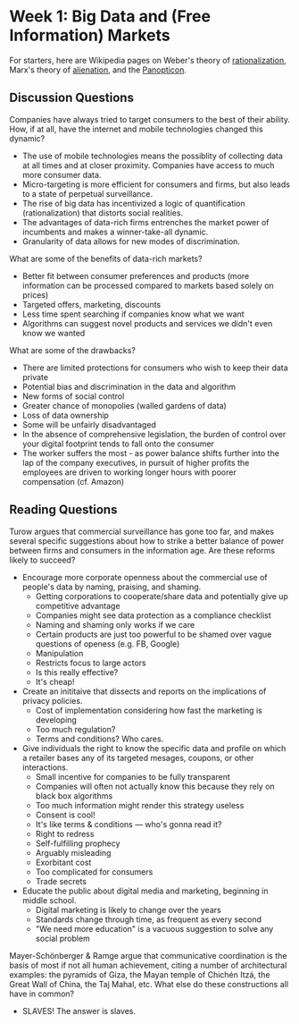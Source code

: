 # Week 1: Big Data and (Free Information) Markets

For starters, here are Wikipedia pages on Weber's theory of  [rationalization](https://en.wikipedia.org/wiki/Rationalization_(sociology)), Marx's theory of [alienation](https://en.wikipedia.org/wiki/Marx%27s_theory_of_alienation), and the [Panopticon](https://en.wikipedia.org/wiki/Panopticon). 

## Discussion Questions

Companies have always tried to target consumers to the best of their ability. How, if at all, have the internet and mobile technologies changed this dynamic? 
* The use of mobile technologies means the possiblity of collecting data at all times and at closer proximity. Companies have access to much more consumer data.
* Micro-targeting is more efficient for consumers and firms, but also leads to a state of perpetual surveillance.
* The rise of big data has incentivized a logic of quantification (rationalization) that distorts social realities.
* The advantages of data-rich firms entrenches the market power of incumbents and makes a winner-take-all dynamic.
* Granularity of data allows for new modes of discrimination.

What are some of the benefits of data-rich markets?
* Better fit between consumer preferences and products (more information can be processed compared to markets based solely on prices)
* Targeted offers, marketing, discounts
* Less time spent searching if companies know what we want
* Algorithms can suggest novel products and services we didn't even know we wanted

What are some of the drawbacks?
* There are limited protections for consumers who wish to keep their data private
* Potential bias and discrimination in the data and algorithm
* New forms of social control
* Greater chance of monopolies (walled gardens of data)
* Loss of data ownership
* Some will be unfairly disadvantaged
* In the absence of comprehensive legislation, the burden of control over your digital footprint tends to fall onto the consumer
* The worker suffers the most - as power balance shifts further into the lap of the company executives, in pursuit of higher profits the employees are driven to working longer hours with poorer compensation (cf. Amazon)

## Reading Questions

Turow argues that commercial surveillance has gone too far, and makes several specific suggestions about how to strike a better balance of power between firms and consumers in the information age. Are these reforms likely to succeed?

* Encourage more corporate openness about the commercial use of people's data by naming, praising, and shaming. 
    * Getting corporations to cooperate/share data and potentially give up competitive advantage
    * Companies might see data protection as a compliance checklist
    * Naming and shaming only works if we care
    * Certain products are just too powerful to be shamed over vague questions of openess (e.g. FB, Google)
    * Manipulation
    * Restricts focus to large actors
    * Is this really effective?
    * It's cheap!
* Create an inititaive that dissects and reports on the implications of privacy policies.
    * Cost of implementation considering how fast the marketing is developing
    * Too much regulation?
    * Terms and conditions? Who cares.
* Give individuals the right to know the specific data and profile on which a retailer bases any of its targeted mesages, coupons, or other interactions.
    * Small incentive for companies to be fully transparent 
    * Companies will often not actually know this because they rely on black box algorithms
    * Too much information might render this strategy useless
    * Consent is cool!
    * It's like terms & conditions –– who's gonna read it?
    * Right to redress
    * Self-fulfilling prophecy
    * Arguably misleading
    * Exorbitant cost
    * Too complicated for consumers
    * Trade secrets
* Educate the public about digital media and marketing, beginning in middle school.
    * Digital marketing is likely to change over the years
    * Standards change through time, as frequent as every second
    * "We need more education" is a vacuous suggestion to solve any social problem

Mayer-Schönberger & Ramge argue that communicative coordination is the basis of most if not all human achievement, citing a number of architectural examples: the pyramids of Giza, the Mayan temple of Chichén Itzá, the Great Wall of China, the Taj Mahal, etc. What else do these constructions all have in common?
* SLAVES! The answer is slaves.
